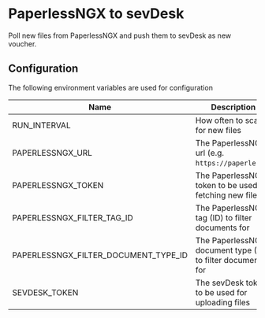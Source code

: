 # PaperlessNGX to sevDesk

Poll new files from PaperlessNGX and push them to sevDesk as new voucher.

## Configuration

The following environment variables are used for configuration

| Name                                 | Description                                                 |
|--------------------------------------|-------------------------------------------------------------|
| RUN_INTERVAL                         | How often to scan for new files                             |
| PAPERLESSNGX_URL                     | The PaperlessNGX url (e.g. `https://paperle.ss`)            |
| PAPERLESSNGX_TOKEN                   | The PaperlessNGX token to be used for fetching new files    |
| PAPERLESSNGX_FILTER_TAG_ID           | The PaperlessNGX tag (ID) to filter documents for           |
| PAPERLESSNGX_FILTER_DOCUMENT_TYPE_ID | The PaperlessNGX document type (ID) to filter documents for |
| SEVDESK_TOKEN                        | The sevDesk token to be used for uploading files            |
